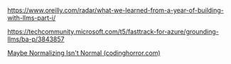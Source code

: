 ---
---
https://www.oreilly.com/radar/what-we-learned-from-a-year-of-building-with-llms-part-i/

https://techcommunity.microsoft.com/t5/fasttrack-for-azure/grounding-llms/ba-p/3843857


[Maybe Normalizing Isn't Normal (codinghorror.com)](https://blog.codinghorror.com/maybe-normalizing-isnt-normal/)